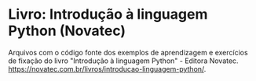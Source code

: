 # Livro: Introdução à linguagem Python  (Novatec)

Arquivos com o código fonte dos exemplos de aprendizagem e exercícios de fixação do livro "Introdução à linguagem Python" - Editora Novatec.
https://novatec.com.br/livros/introducao-linguagem-python/.

